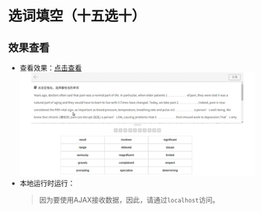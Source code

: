 选词填空（十五选十）
================

## 效果查看
* 查看效果：[点击查看](https://fishnon.github.io/banked-cloze/)<br/>
  ![](https://github.com/FishNon/banked-cloze/blob/master/img/show/banked-cloze.gif)
* 本地运行时运行：
  > 因为要使用AJAX接收数据，因此，请通过`localhost`访问。

